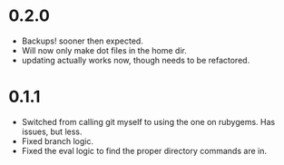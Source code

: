 # 0.2.0
* Backups!  sooner then expected.
* Will now only make dot files in the home dir.
* updating actually works now, though needs to be refactored.

# 0.1.1
* Switched from calling git myself to using the one on rubygems.  Has issues, but less.
* Fixed branch logic.
* Fixed the eval logic to find the proper directory commands are in.
